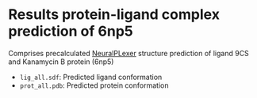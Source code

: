 # Results protein-ligand complex prediction of 6np5
Comprises precalculated [NeuralPLexer](https://github.com/zrqiao/NeuralPLexer) structure prediction of ligand 9CS and Kanamycin B protein (6np5)
* `lig_all.sdf`: Predicted ligand conformation
* `prot_all.pdb`: Predicted protein conformation